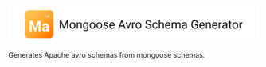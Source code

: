 <p align="center">
  <img alt="Mongoose Avro Schema Creator" src="./.github/logo.svg" width="888">
</p>

Generates Apache avro schemas from mongoose schemas.
